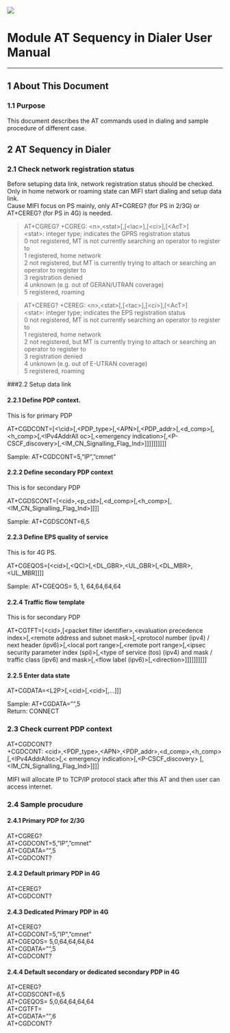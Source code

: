 ![](https://i.imgur.com/Q8Jcei1.png)

# Module  AT Sequency in Dialer User Manual
---


## 1 About This Document
### 1.1 Purpose
This document describes the AT commands used in dialing and sample procedure of different case. 


## 2 AT Sequency in Dialer 
 
### 2.1 Check network registration status 
 
Before setuping data link, network registration status should be checked. Only in home network or roaming state can MIFI start dialing and setup data link.   
Cause MIFI focus on PS mainly, only AT+CGREG? (for PS in 2/3G) or AT+CEREG? (for PS in 4G) is needed. 
 
>AT+CGREG? 
+CGREG: \<n>,\<stat>[,[\<lac>],[\<ci>],[\<AcT>]  
\<stat>: integer type; indicates the GPRS registration status  
0 not registered, MT is not currently searching an operator to register to   
1 registered, home network   
2 not registered, but MT is currently trying to attach or searching an operator to register to   
3 registration denied  
4 unknown (e.g. out of GERAN/UTRAN coverage)  
5 registered, roaming
  


>AT+CEREG? +CEREG: \<n>,\<stat>[,[\<tac>],[\<ci>],[\<AcT>]   
\<stat>: integer  type; indicates the EPS registration status  
0 not registered, MT is not currently searching an operator to register to   
1 registered, home network   
2 not registered, but MT is currently trying to attach or searching an operator to register to   
3 registration denied   
4 unknown (e.g. out of E-UTRAN coverage)   
5 registered, roaming   
 
###2.2 Setup data link 

#### 2.2.1 Define PDP context. 
This is for primary PDP 
 
AT+CGDCONT=[<\cid>[,\<PDP_type>[,\<APN>[,\<PDP_addr>[,\<d_comp>[,\<h_comp>[,\<IPv4AddrAll oc>[,\<emergency indication>[,\<P-CSCF_discovery>[,\<IM_CN_Signalling_Flag_Ind>]]]]]]]]]] 
 
Sample:  AT+CGDCONT=5,”IP”,”cmnet” 
 
#### 2.2.2 Define secondary PDP context
This is for secondary PDP 
 
AT+CGDSCONT=[\<cid>,\<p_cid>[,\<d_comp>[,\<h_comp>[,\<IM_CN_Signalling_Flag_Ind>]]]] 
 
Sample:  AT+CGDSCONT=6,5 
 
#### 2.2.3 Define EPS quality of service
This is for 4G PS. 
 
AT+CGEQOS=[\<cid>[,\<QCI>[,\<DL_GBR>,\<UL_GBR>[,\<DL_MBR>,\<UL_MBR]]]] 
 
Sample: AT+CGEQOS= 5, 1, 64,64,64,64 
 
#### 2.2.4 Traffic flow template
This is for secondary PDP 
 
AT+CGTFT=[\<cid>,[\<packet filter identifier>,\<evaluation precedence index>[,\<remote address and subnet mask>[,\<protocol number (ipv4) / next header (ipv6)>[,\<local port range>[,\<remote port range>[,\<ipsec security parameter index (spi)>[,\<type of service (tos) (ipv4) and mask / traffic class (ipv6) and mask>[,\<flow label (ipv6)>[,\<direction>]]]]]]]]]] 
 
#### 2.2.5 Enter data state 
 
AT+CGDATA=\<L2P>[,\<cid>[,\<cid>[,...]]] 
 
Sample: AT+CGDATA=””,5   
Return:  CONNECT 


### 2.3 Check current PDP context 
 
AT+CGDCONT?   
+CGDCONT: \<cid>,\<PDP_type>,\<APN>,\<PDP_addr>,\<d_comp>,\<h_comp>[,\<IPv4AddrAlloc>[,\< emergency indication>[,\<P-CSCF_discovery> [, \<IM_CN_Signalling_Flag_Ind>]]]] 
 
 
MIFI will allocate IP to TCP/IP protocol stack after this AT and then user can access internet. 
 
### 2.4 Sample procudure 
 
#### 2.4.1 Primary PDP for 2/3G 
AT+CGREG?  
AT+CGDCONT=5,”IP”,”cmnet”   
AT+CGDATA=””,5  
AT+CGDCONT? 
 
#### 2.4.2 Default primary PDP in 4G 
AT+CEREG?  
AT+CGDCONT? 
 
#### 2.4.3 Dedicated Primary PDP in 4G 
AT+CEREG?  
AT+CGDCONT=5,”IP”,”cmnet”  
AT+CGEQOS= 5,0,64,64,64,64  
AT+CGDATA=””,5  
AT+CGDCONT?   
 
#### 2.4.4 Default secondary or dedicated secondary PDP in 4G 
 
AT+CEREG?  
AT+CGDSCONT=6,5  
AT+CGEQOS= 5,0,64,64,64,64  
AT+CGTFT=  
AT+CGDATA=””,6  
AT+CGDCONT?   
